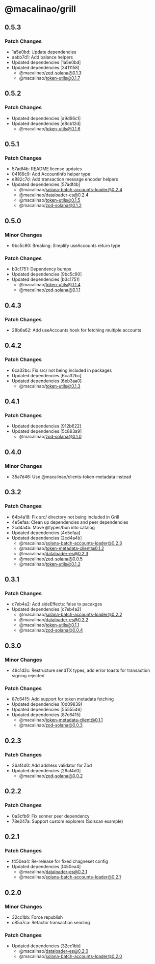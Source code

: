 # @macalinao/grill

## 0.5.3

### Patch Changes

- 1a5e0bd: Update dependencies
- aabb7d1: Add balance helpers
- Updated dependencies [1a5e0bd]
- Updated dependencies [3411158]
  - @macalinao/zod-solana@0.1.3
  - @macalinao/token-utils@0.1.7

## 0.5.2

### Patch Changes

- Updated dependencies [a9d96c1]
- Updated dependencies [e8cb12d]
  - @macalinao/token-utils@0.1.6

## 0.5.1

### Patch Changes

- 57adf4b: README license updates
- 04169c9: Add AccountInfo helper type
- e882c7d: Add transaction message encoder helpers
- Updated dependencies [57adf4b]
  - @macalinao/solana-batch-accounts-loader@0.2.4
  - @macalinao/dataloader-es@0.2.4
  - @macalinao/token-utils@0.1.5
  - @macalinao/zod-solana@0.1.2

## 0.5.0

### Minor Changes

- 9bc5c90: Breaking: Simplify useAccounts return type

### Patch Changes

- b3c1751: Dependency bumps
- Updated dependencies [9bc5c90]
- Updated dependencies [b3c1751]
  - @macalinao/token-utils@0.1.4
  - @macalinao/zod-solana@0.1.1

## 0.4.3

### Patch Changes

- 28b6a62: Add useAccounts hook for fetching multiple accounts

## 0.4.2

### Patch Changes

- 6ca32bc: Fix src/ not being included in packages
- Updated dependencies [6ca32bc]
- Updated dependencies [6eb3aa0]
  - @macalinao/token-utils@0.1.3

## 0.4.1

### Patch Changes

- Updated dependencies [912b622]
- Updated dependencies [5c893a9]
  - @macalinao/zod-solana@0.1.0

## 0.4.0

### Minor Changes

- 35a7d46: Use @macalinao/clients-token-metadata instead

## 0.3.2

### Patch Changes

- 64b4a18: Fix src/ directory not being included in Grill
- 4e5efaa: Clean up dependencies and peer dependencies
- 2cd4a4b: Move @types/bun into catalog
- Updated dependencies [4e5efaa]
- Updated dependencies [2cd4a4b]
  - @macalinao/solana-batch-accounts-loader@0.2.3
  - @macalinao/token-metadata-client@0.1.2
  - @macalinao/dataloader-es@0.2.3
  - @macalinao/zod-solana@0.0.5
  - @macalinao/token-utils@0.1.2

## 0.3.1

### Patch Changes

- c7eb4a2: Add sideEffects: false to pacakges
- Updated dependencies [c7eb4a2]
  - @macalinao/solana-batch-accounts-loader@0.2.2
  - @macalinao/dataloader-es@0.2.2
  - @macalinao/token-utils@0.1.1
  - @macalinao/zod-solana@0.0.4

## 0.3.0

### Minor Changes

- 49c1d2c: Restructure sendTX types, add error toasts for transaction signing rejected

### Patch Changes

- 87c6415: Add support for token metadata fetching
- Updated dependencies [0d09839]
- Updated dependencies [5555546]
- Updated dependencies [87c6415]
  - @macalinao/token-metadata-client@0.1.1
  - @macalinao/zod-solana@0.0.3

## 0.2.3

### Patch Changes

- 26af4d0: Add address validator for Zod
- Updated dependencies [26af4d0]
  - @macalinao/zod-solana@0.0.2

## 0.2.2

### Patch Changes

- 0a3cfb6: Fix sonner peer dependency
- 78e247a: Support custom explorers (Solscan example)

## 0.2.1

### Patch Changes

- f450ea4: Re-release for fixed chagneset config
- Updated dependencies [f450ea4]
  - @macalinao/dataloader-es@0.2.1
  - @macalinao/solana-batch-accounts-loader@0.2.1

## 0.2.0

### Minor Changes

- 32cc1bb: Force republish
- c85a7ca: Refactor transaction sending

### Patch Changes

- Updated dependencies [32cc1bb]
  - @macalinao/dataloader-es@0.2.0
  - @macalinao/solana-batch-accounts-loader@0.2.0
